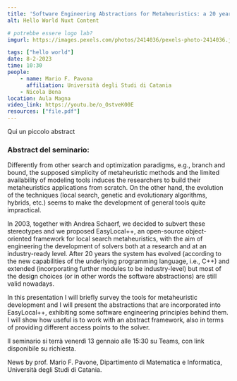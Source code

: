 ```yaml
---
title: 'Software Engineering Abstractions for Metaheuristics: a 20 years journey'
alt: Hello World Nuxt Content

# potrebbe essere logo lab?
imgurl: https://images.pexels.com/photos/2414036/pexels-photo-2414036.jpeg?auto=compress&cs=tinysrgb&w=1260&h=750&dpr=2

tags: ["hello world"]
date: 8-2-2023
time: 10:30
people:
    - name: Mario F. Pavona
      affiliation: Università degli Studi di Catania
    - Nicola Bena
location: Aula Magna
video_link: https://youtu.be/o_OstveK00E
resources: ["file.pdf"]
---
```

Qui un piccolo abstract
### Abstract del seminario:
Differently from other search and optimization paradigms, e.g., branch and bound, the supposed simplicity of metaheuristic methods and the limited availability of modeling tools induces the researchers to build their metaheuristics applications from scratch. On the other hand, the evolution of the techniques (local search, genetic and evolutionary algorithms, hybrids, etc.) seems to make the development of general tools quite impractical.

In 2003, together with Andrea Schaerf, we decided to subvert these stereotypes and we proposed EasyLocal++, an open-source object-oriented framework for local search metaheuristics, with the aim of engineering the development of solvers both at a research and at an industry-ready level. After 20 years the system has evolved (according to the new capabilities of the underlying programming language, i.e., C++) and extended (incorporating further modules to be industry-level) but most of the design choices (or in other words the software abstractions) are still valid nowadays.

In this presentation I will briefly survey the tools for metaheuristic development and I will present the abstractions that are incorporated into EasyLocal++, exhibiting some software engineering principles behind them. I will show how useful is to work with an abstract framework, also in terms of providing different access points to the solver.


Il seminario si terrà venerdì 13 gennaio alle 15:30 su Teams, con link disponibile su richiesta.

News by prof. Mario F. Pavone, Dipartimento di Matematica e Informatica, Università degli Studi di Catania.